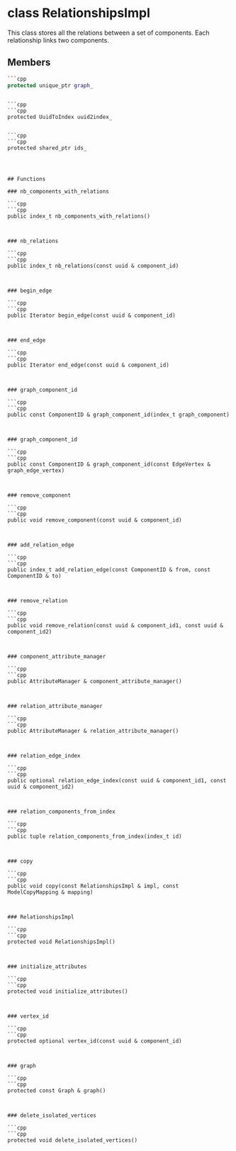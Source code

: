 # class RelationshipsImpl


 This class stores all the relations between a set of components. Each relationship links two components.



## Members

```cpp
```cpp
protected unique_ptr graph_
```
```

```cpp
```cpp
protected UuidToIndex uuid2index_
```
```

```cpp
```cpp
protected shared_ptr ids_
```
```



## Functions

### nb_components_with_relations

```cpp
```cpp
public index_t nb_components_with_relations()
```
```


### nb_relations

```cpp
```cpp
public index_t nb_relations(const uuid & component_id)
```
```


### begin_edge

```cpp
```cpp
public Iterator begin_edge(const uuid & component_id)
```
```


### end_edge

```cpp
```cpp
public Iterator end_edge(const uuid & component_id)
```
```


### graph_component_id

```cpp
```cpp
public const ComponentID & graph_component_id(index_t graph_component)
```
```


### graph_component_id

```cpp
```cpp
public const ComponentID & graph_component_id(const EdgeVertex & graph_edge_vertex)
```
```


### remove_component

```cpp
```cpp
public void remove_component(const uuid & component_id)
```
```


### add_relation_edge

```cpp
```cpp
public index_t add_relation_edge(const ComponentID & from, const ComponentID & to)
```
```


### remove_relation

```cpp
```cpp
public void remove_relation(const uuid & component_id1, const uuid & component_id2)
```
```


### component_attribute_manager

```cpp
```cpp
public AttributeManager & component_attribute_manager()
```
```


### relation_attribute_manager

```cpp
```cpp
public AttributeManager & relation_attribute_manager()
```
```


### relation_edge_index

```cpp
```cpp
public optional relation_edge_index(const uuid & component_id1, const uuid & component_id2)
```
```


### relation_components_from_index

```cpp
```cpp
public tuple relation_components_from_index(index_t id)
```
```


### copy

```cpp
```cpp
public void copy(const RelationshipsImpl & impl, const ModelCopyMapping & mapping)
```
```


### RelationshipsImpl

```cpp
```cpp
protected void RelationshipsImpl()
```
```


### initialize_attributes

```cpp
```cpp
protected void initialize_attributes()
```
```


### vertex_id

```cpp
```cpp
protected optional vertex_id(const uuid & component_id)
```
```


### graph

```cpp
```cpp
protected const Graph & graph()
```
```


### delete_isolated_vertices

```cpp
```cpp
protected void delete_isolated_vertices()
```
```




